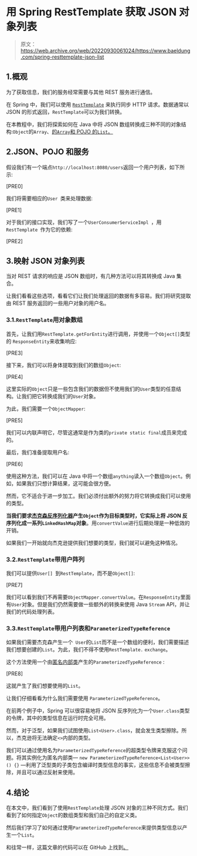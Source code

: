 # 用 Spring RestTemplate 获取 JSON 对象列表

> 原文：<https://web.archive.org/web/20220930061024/https://www.baeldung.com/spring-resttemplate-json-list>

## 1.概观

为了获取信息，我们的服务经常需要与其他 REST 服务进行通信。

在 Spring 中，我们可以使用 [`RestTemplate`](/web/20221126231529/https://www.baeldung.com/rest-template) 来执行同步 HTTP 请求。数据通常以 JSON 的形式返回，`RestTemplate`可以为我们转换。

在本教程中，我们将探索如何在 Java 中将 JSON 数组转换成三种不同的对象结构:`Object`的`Array`、[的`Array`和 POJO 的`List`。](/web/20221126231529/https://www.baeldung.com/java-pojo-class#what-is-a-pojo)

## 2.JSON、POJO 和服务

假设我们有一个端点`http://localhost:8080/users`返回一个用户列表，如下所示:

[PRE0]

我们将需要相应的`User `类来处理数据:

[PRE1]

对于我们的接口实现，我们写了一个`UserConsumerServiceImpl `，用`RestTemplate `作为它的依赖:

[PRE2]

## 3.映射 JSON 对象列表

当对 REST 请求的响应是 JSON 数组时，有几种方法可以将其转换成 Java 集合。

让我们看看这些选项，看看它们让我们处理返回的数据有多容易。我们将研究提取由 REST 服务返回的一些用户对象的用户名。

### 3.1.`RestTemplate`用对象数组

首先，让我们用`RestTemplate.getForEntity`进行调用，并使用一个`Object[]`类型的 `ResponseEntity`来收集响应:

[PRE3]

接下来，我们可以将身体提取到我们的数组`Object`:

[PRE4]

这里实际的`Object`只是一些包含我们的数据但不使用我们的`User`类型的任意结构。让我们把它转换成我们的`User`对象。

为此，我们需要一个`ObjectMapper`:

[PRE5]

我们可以内联声明它，尽管这通常是作为类的`private static final`成员来完成的。

最后，我们准备提取用户名:

[PRE6]

使用这种方法，我们可以在 Java 中将一个数组`anything`读入一个数组`Object`。例如，如果我们只想计算结果，这可能会很方便。

然而，它不适合于进一步加工。我们必须付出额外的努力将它转换成我们可以使用的类型。

**当我们要求[杰克森反序列化器](/web/20221126231529/https://www.baeldung.com/jackson-object-mapper-tutorial)产生`Object`作为目标类型时，它实际上将 JSON 反序列化成一系列`LinkedHashMap`对象**。用`convertValue`进行后期处理是一种低效的开销。

如果我们一开始就向杰克逊提供我们想要的类型，我们就可以避免这种情况。

### 3.2.`RestTemplate`带用户阵列

我们可以提供`User[] `到`RestTemplate`，而不是`Object[]`:

[PRE7]

我们可以看到我们不再需要`ObjectMapper.convertValue`。在`ResponseEntity`里面有`User`对象。但是我们仍然需要做一些额外的转换来使用 Java `Stream` API，并让我们的代码处理列表。

### 3.3.`RestTemplate`带用户列表和`ParameterizedTypeReference`

如果我们需要杰克森产生一个` User`的`List`而不是一个数组的便利，我们需要描述我们想要创建的`List`。为此，我们不得不使用`RestTemplate.` `exchange`。

这个方法使用一个由[匿名内部类](/web/20221126231529/https://www.baeldung.com/java-anonymous-classes)产生的`ParameterizedTypeReference` :

[PRE8]

这就产生了我们想要使用的`List`。

让我们仔细看看为什么我们需要使用 `ParameterizedTypeReference`。

在前两个例子中，Spring 可以很容易地将 JSON 反序列化为一个`User.class`类型的令牌，其中的类型信息在运行时完全可用。

然而，对于泛型，如果我们试图使用`List<User>.class`，就会发生类型擦除。所以，杰克逊将无法确定`<>`内部的类型。

我们可以通过使用名为`ParameterizedTypeReference`的超类型令牌来克服这个问题。将其实例化为匿名内部类— `new ParameterizedTypeReference<List<User>>() {}` —利用了泛型类的子类包含编译时类型信息的事实，这些信息不会被类型擦除，并且可以通过反射来使用。

## 4.结论

在本文中，我们看到了使用`RestTemplate`处理 JSON 对象的三种不同方式。我们看到了如何指定`Object`的数组类型和我们自己的自定义类。

然后我们学习了如何通过使用`ParameterizedTypeReference`来提供类型信息以产生一个`List`。

和往常一样，这篇文章的代码可以在 GitHub 上找到[。](https://web.archive.org/web/20221126231529/https://github.com/eugenp/tutorials/tree/master/spring-web-modules/spring-resttemplate-2)